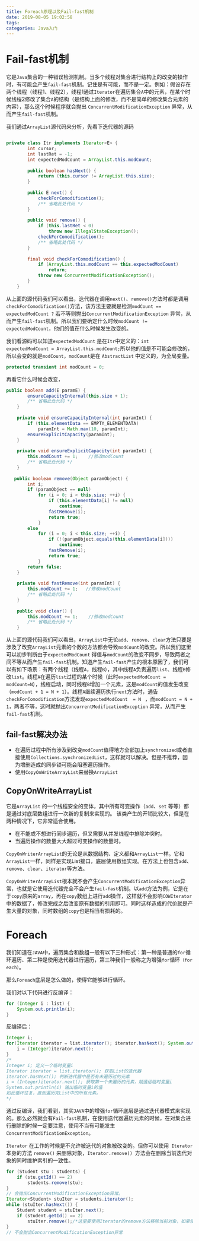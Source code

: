 ```yaml
---
title: Foreach原理以及Fail-fast机制
date: 2019-08-05 19:02:58
tags: 
categories: Java入门
---
```


# Fail-fast机制

它是`Java`集合的一种错误检测机制。当多个线程对集合进行结构上的改变的操作时，有可能会产生`fail-fast`机制。记住是有可能，而不是一定。例如：假设存在两个线程（线程1、线程2），线程1通过`Iterator`在遍历集合`A`中的元素，在某个时候线程2修改了集合`A`的结构（是结构上面的修改，而不是简单的修改集合元素的内容），那么这个时候程序就会抛出 `ConcurrentModificationException` 异常，从而产生`fail-fast`机制。

我们通过`ArrayList`源代码来分析，先看下迭代器的源码

```java

private class Itr implements Iterator<E> {
        int cursor;
        int lastRet = -1;
        int expectedModCount = ArrayList.this.modCount;
 
        public boolean hasNext() {
            return (this.cursor != ArrayList.this.size);
        }
 
        public E next() {
            checkForComodification();
            /** 省略此处代码 */
        }
 
        public void remove() {
            if (this.lastRet < 0)
                throw new IllegalStateException();
            checkForComodification();
            /** 省略此处代码 */
        }
 
        final void checkForComodification() {
            if (ArrayList.this.modCount == this.expectedModCount)
                return;
            throw new ConcurrentModificationException();
        }
    }
```

从上面的源代码我们可以看出，迭代器在调用`next()`、`remove()`方法时都是调用`checkForComodification()`方法，该方法主要就是检测`modCount == expectedModCount ?` 若不等则抛出`ConcurrentModificationException` 异常，从而产生`fail-fast`机制。所以我们要确定什么时候`modCount != expectedModCount`，他们的值在什么时候发生改变的。

我们看源码可以知道`expectedModCount` 是在`Itr`中定义的：`int expectedModCount = ArrayList.this.modCount;`所以他的值是不可能会修改的，所以会变的就是`modCount`，`modCount`是在 `AbstractList` 中定义的，为全局变量。

```java
protected transient int modCount = 0;
```

再看它什么时候会改变，

```java
public boolean add(E paramE) {
        ensureCapacityInternal(this.size + 1);
        /** 省略此处代码 */
    }
 
    private void ensureCapacityInternal(int paramInt) {
        if (this.elementData == EMPTY_ELEMENTDATA)
            paramInt = Math.max(10, paramInt);
        ensureExplicitCapacity(paramInt);
    }
    
    private void ensureExplicitCapacity(int paramInt) {
        this.modCount += 1;    //修改modCount
        /** 省略此处代码 */
    }
    
   public boolean remove(Object paramObject) {
        int i;
        if (paramObject == null)
            for (i = 0; i < this.size; ++i) {
                if (this.elementData[i] != null)
                    continue;
                fastRemove(i);
                return true;
            }
        else
            for (i = 0; i < this.size; ++i) {
                if (!(paramObject.equals(this.elementData[i])))
                    continue;
                fastRemove(i);
                return true;
            }
        return false;
    }
 
    private void fastRemove(int paramInt) {
        this.modCount += 1;   //修改modCount
        /** 省略此处代码 */
    }
 
    public void clear() {
        this.modCount += 1;    //修改modCount
        /** 省略此处代码 */
    }
```

从上面的源代码我们可以看出，`ArrayList`中无论`add`、`remove`、`clear`方法只要是涉及了改变`ArrayList`元素的个数的方法都会导致`modCount`的改变。所以我们这里可以初步判断由于`expectedModCount` 得值与`modCount`的改变不同步，导致两者之间不等从而产生`fail-fast`机制。知道产生`fail-fast`产生的根本原因了，我们可以有如下场景：有两个线程（线程`A`，线程`B`），其中线程`A`负责遍历`list`、线程`B`修改`list`。线程`A`在遍历`list`过程的某个时候（此时`expectedModCount = modCount=N`），线程启动，同时线程`B`增加一个元素，这是`modCount`的值发生改变（`modCount + 1 = N + 1`）。线程`A`继续遍历执行`next`方法时，通告`checkForComodification`方法发现`expectedModCount  = N ` ，而`modCount = N + 1`，两者不等，这时就抛出`ConcurrentModificationException` 异常，从而产生`fail-fast`机制。

## fail-fast解决办法

- 在遍历过程中所有涉及到改变`modCount`值得地方全部加上`synchronized`或者直接使用`Collections.synchronizedList`，这样就可以解决。但是不推荐，因为增删造成的同步锁可能会阻塞遍历操作。
- 使用`CopyOnWriteArrayList`来替换`ArrayList`

## CopyOnWriteArrayList

它是`ArrayList` 的一个线程安全的变体，其中所有可变操作（`add`、`set` 等等）都是通过对底层数组进行一次新的复制来实现的。 该类产生的开销比较大，但是在两种情况下，它非常适合使用。

- 在不能或不想进行同步遍历，但又需要从并发线程中排除冲突时。
- 当遍历操作的数量大大超过可变操作的数量时。

`CopyOnWriterArrayList`的无论是从数据结构、定义都和`ArrayList`一样。它和`ArrayList`一样，同样是实现List接口，底层使用数组实现。在方法上也包含`add`、`remove`、`clear`、`iterator`等方法。

`CopyOnWriterArrayList`根本就不会产生`ConcurrentModificationException`异常，也就是它使用迭代器完全不会产生`fail-fast`机制。以`add`方法为例，它是在于`copy`原来的`array`，再在`copy`数组上进行`add`操作，这样就不会影响`COWIterator`中的数据了，修改完成之后改变原有数据的引用即可。同时这样造成的代价就是产生大量的对象，同时数组的`copy`也是相当有损耗的。

# Foreach

我们知道在`JAVA`中，遍历集合和数组一般有以下三种形式：第一种是普通的`for`循环遍历、第二种是使用迭代器进行遍历，第三种我们一般称之为增强`for`循环`（for each）`。

那么`Foreach`底层是怎么做的，使得它能够进行循环。

我们对以下代码进行反编译：

```java
for (Integer i : list) {
	System.out.println(i);
}
```

反编译后：

```java
Integer i;
for(Iterator iterator = list.iterator(); iterator.hasNext(); System.out.println(i)){
	i = (Integer)iterator.next();        
}
/*
Integer i; 定义一个临时变量i
Iterator iterator = list.iterator(); 获取List的迭代器
iterator.hasNext(); 判断迭代器中是否有未遍历过的元素
i = (Integer)iterator.next(); 获取第一个未遍历的元素，赋值给临时变量i
System.out.println(i) 输出临时变量i的值
如此循环往复，直到遍历完List中的所有元素。
*/
```

通过反编译，我们看到，其实`JAVA`中的增强`for`循环底层是通过迭代器模式来实现的。那么必然就会有`Fail-fast`机制，在使用迭代器遍历元素的时候，在对集合进行删除的时候一定要注意，使用不当有可能发生`ConcurrentModificationException`。

`Iterator` 在工作的时候是不允许被迭代的对象被改变的。但你可以使用` Iterator` 本身的方法 `remove()` 来删除对象，`Iterator.remove() `方法会在删除当前迭代对象的同时维护索引的一致性。

```java
for (Student stu : students) {    
    if (stu.getId() == 2)     
        students.remove(stu);    
}
// 会抛出ConcurrentModificationException异常。
Iterator<Student> stuIter = students.iterator();    
while (stuIter.hasNext()) {    
    Student student = stuIter.next();    
    if (student.getId() == 2)    
        stuIter.remove();/*这里要使用Iterator的remove方法移除当前对象，如果使用List的remove方法，则同样会出现ConcurrentModificationException*/   
}
// 不会抛出ConcurrentModificationException异常
```

